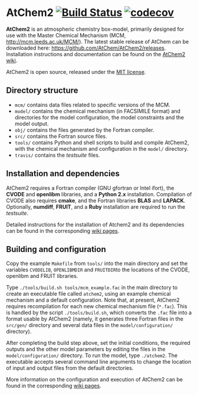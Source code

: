 AtChem2  [![Build Status](https://travis-ci.org/AtChem/AtChem2.svg?branch=master)](https://travis-ci.org/AtChem/AtChem2)  [![codecov](https://codecov.io/gh/AtChem/AtChem2/branch/master/graph/badge.svg)](https://codecov.io/gh/AtChem/AtChem2)
=======

**AtChem2** is an atmospheric chemistry box-model, primarily designed for use with the Master Chemical Mechanism (MCM, http://mcm.leeds.ac.uk/MCM/). The latest stable release of AtChem can be downloaded here: https://github.com/AtChem/AtChem2/releases. Installation instructions and documentation can be found on the [AtChem2 wiki](https://github.com/AtChem/AtChem2/wiki).

AtChem2 is open source, released under the [MIT license](https://opensource.org/licenses/MIT).

Directory structure
-------------------

- `mcm/` contains data files related to specific versions of the MCM.
- `model/`  contains the chemical mechanism (in FACSIMILE format) and directories for the model configuration, the model constraints and the model output.
- `obj/` contains the files generated by the Fortran compiler.
- `src/` contains the Fortran source files.
- `tools/` contains Python and shell scripts to build and compile AtChem2, with the chemical mechanism and configuration in the `model/` directory.
- `travis/` contains the _testsuite_ files.

Installation and dependencies
-----------------------------

AtChem2 requires a Fortran compiler (GNU gfortran or Intel ifort), the **CVODE** and **openlibm** libraries, and a **Python 2.x** installation. Compilation of CVODE also requires **cmake**, and the Fortran libraries **BLAS** and **LAPACK**. Optionally, **numdiff**, **FRUIT**, and a **Ruby** installation are required to run the _testsuite_.

Detailed instructions for the installation of Atchem2 and its dependencies can be found in the corresponding [wiki pages](https://github.com/AtChem/AtChem2/wiki/1.-Installation).

Building and configuration
--------------------------

Copy the example `Makefile`  from `tools/` into the main directory and set the variables `CVODELIB`, `OPENLIBMDIR` and `FRUITDIR`to the locations of the CVODE, openlibm and FRUIT libraries.

Type `./tools/build.sh tools/mcm_example.fac` in the main directory to create an executable file called `atchem2`, using an example chemical mechanism and a default configuration. Note that, at present, AtChem2 requires recompilation for each new chemical mechanism file (`*.fac`). This is handled by the script `./tools/build.sh`, which converts the `.fac` file into a format usable by AtChem2 (namely, it generates three Fortran files in the `src/gen/` directory and several data files in the `model/configuration/` directory).

After completing the build step above, set the initial conditions, the required outputs and the other model parameters by editing the files in the `model/configuration/` directory. To run the model, type `./atchem2`. The executable accepts several command line arguments to change the location of input and output files from the default directories.

More information on the configuration and execution of AtChem2 can be found in the corresponding [wiki pages](https://github.com/AtChem/AtChem2/wiki/2.-Model-Configuration-and-Execution).
